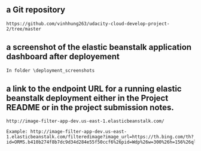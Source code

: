 ## a Git repository

    https://github.com/vinhhung263/udacity-cloud-develop-project-2/tree/master


## a screenshot of the elastic beanstalk application dashboard after deployement
   
    In folder \deployment_screenshots


## a link to the endpoint URL for a running elastic beanstalk deployment either in the Project README or in the project submission notes.
   
    http://image-filter-app-dev.us-east-1.elasticbeanstalk.com/
   
    Example: http://image-filter-app-dev.us-east-1.elasticbeanstalk.com/filteredimage?image_url=https://th.bing.com/th?id=ORMS.b410b274f8b7dc9d34d284e55f50ccf6%26pid=Wdp%26w=300%26h=156%26qlt=90%26c=1%26rs=1%26dpr=1.25%26p=0
